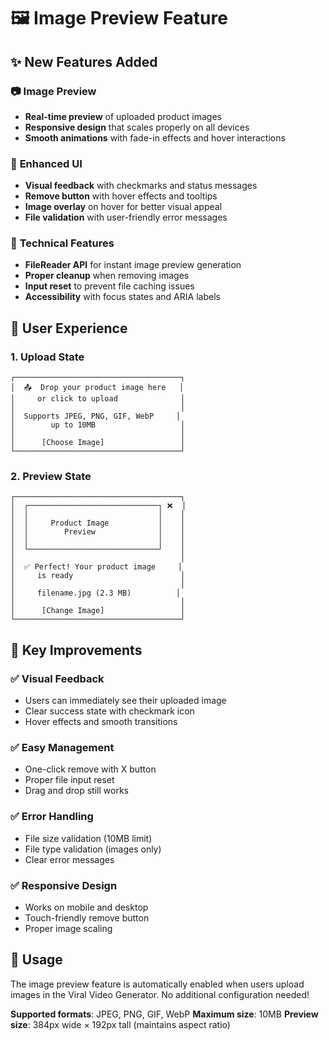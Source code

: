 # 🖼️ Image Preview Feature

## ✨ **New Features Added**

### 📷 **Image Preview**
- **Real-time preview** of uploaded product images
- **Responsive design** that scales properly on all devices
- **Smooth animations** with fade-in effects and hover interactions

### 🎨 **Enhanced UI**
- **Visual feedback** with checkmarks and status messages
- **Remove button** with hover effects and tooltips
- **Image overlay** on hover for better visual appeal
- **File validation** with user-friendly error messages

### 🔧 **Technical Features**
- **FileReader API** for instant image preview generation
- **Proper cleanup** when removing images
- **Input reset** to prevent file caching issues
- **Accessibility** with focus states and ARIA labels

## 📱 **User Experience**

### 1. **Upload State**
```
┌─────────────────────────────────────┐
│  📤  Drop your product image here   │
│     or click to upload              │
│                                     │
│  Supports JPEG, PNG, GIF, WebP     │
│        up to 10MB                   │
│                                     │
│      [Choose Image]                 │
└─────────────────────────────────────┘
```

### 2. **Preview State**
```
┌─────────────────────────────────────┐
│  ┌─────────────────────────────┐ ❌  │
│  │                             │    │
│  │     Product Image           │    │
│  │        Preview              │    │
│  │                             │    │
│  └─────────────────────────────┘    │
│                                     │
│  ✅ Perfect! Your product image     │
│     is ready                        │
│                                     │
│     filename.jpg (2.3 MB)          │
│                                     │
│      [Change Image]                 │
└─────────────────────────────────────┘
```

## 🎯 **Key Improvements**

### ✅ **Visual Feedback**
- Users can immediately see their uploaded image
- Clear success state with checkmark icon
- Hover effects and smooth transitions

### ✅ **Easy Management**
- One-click remove with X button
- Proper file input reset
- Drag and drop still works

### ✅ **Error Handling**
- File size validation (10MB limit)
- File type validation (images only)
- Clear error messages

### ✅ **Responsive Design**
- Works on mobile and desktop
- Touch-friendly remove button
- Proper image scaling

## 🚀 **Usage**

The image preview feature is automatically enabled when users upload images in the Viral Video Generator. No additional configuration needed!

**Supported formats**: JPEG, PNG, GIF, WebP
**Maximum size**: 10MB
**Preview size**: 384px wide × 192px tall (maintains aspect ratio)